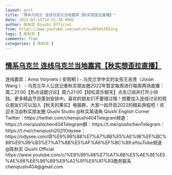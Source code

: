 ```yaml
---
layout: post
title: "情系乌克兰 连线乌克兰当地嘉宾【秋实想歪拉直播】"
date: 2022-03-15T14:51:30.000Z
author: 陈秋实 Qiushi Official
from: https://www.youtube.com/watch?v=APkKLFDI2sg
tags: [ 陈秋实 ]
comments: True
categories: [ 陈秋实 ]
---
```

<!--1647355890000-->
[情系乌克兰 连线乌克兰当地嘉宾【秋实想歪拉直播】](https://www.youtube.com/watch?v=APkKLFDI2sg)
------

<div>
连线嘉宾：Anna Volynets ( 安雨桐 ) - 乌克兰学中文的女孩王吉贤（Jixian Wang ） - 乌克兰华人公民记者秋实朋友圈2022年暂定每周进行每周两场直播：周二21:00【热点话题讨论】周六21:00【轻松音乐聊天】点击订阅并打开小铃铛，更多精品节目策划安排中，喜欢的朋友们不要错过哦！想要加入连线讨论的观众朋友们可以加入【秋天的果实】电报群，大家一起开启2022的精彩旅程吧！欢迎关注@秋实朋友圈 Qiushi Studio  @秋实英语角 Qiushi English Corner Twitter：https://twitter.com/chenqiushi404Telegram频道：https://t.me/qiushichen404Telegram群：https://t.me/qiushichenTelegram：https://t.me/chenqiushi2021Odysee：https://odysee.com/@%E9%99%88%E7%A7%8B%E5%AE%9E%EF%BC%88%E9%99%B3%E7%A7%8B%E5%AF%A6%EF%BC%89:aYouTube频道 @陈秋实 Qiushi Official https://www.youtube.com/c/%E9%99%88%E7%A7%8B%E5%AE%9E%E5%AE%98%E6%96%B9%E9%A2%91%E9%81%93商务联系 chenqiushi404@gmail.com
</div>
